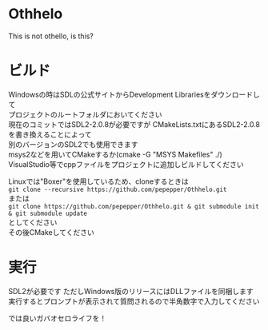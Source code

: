 # Othhelo
This is not othello, is this?  

# ビルド
Windowsの時はSDLの公式サイトからDevelopment Librariesをダウンロードして  
プロジェクトのルートフォルダにおいてください  
現在のコミットではSDL2-2.0.8が必要ですが CMakeLists.txtにあるSDL2-2.0.8を書き換えることによって  
別のバージョンのSDL2でも使用できます  
msys2などを用いてCMakeするか(cmake -G "MSYS Makefiles" ./)  
VisualStudio等でcppファイルをプロジェクトに追加しビルドしてください  
  
Linuxでは"Boxer"を使用しているため、cloneするときは  
`git clone --recursive https://github.com/pepepper/Othhelo.git`  
または  
`git clone https://github.com/pepepper/Othhelo.git & git submodule init & git submodule update`  
としてください  
その後CMakeしてください  

# 実行
SDL2が必要です ただしWindows版のリリースにはDLLファイルを同梱します  
実行するとプロンプトが表示されて質問されるので半角数字で入力してください  
  
では良いガバオセロライフを！
